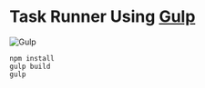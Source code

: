 # Task Runner Using [Gulp](https://raw.githubusercontent.com/gulpjs/artwork/master/gulp-2x.png)
![Gulp](https://raw.githubusercontent.com/gulpjs/artwork/master/gulp-2x.png)

`npm install`  
`gulp build`  
`gulp`  